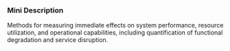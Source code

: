 ### Mini Description

Methods for measuring immediate effects on system performance, resource utilization, and operational capabilities, including quantification of functional degradation and service disruption.
